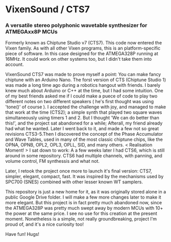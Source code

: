 # VixenSound / CTS7
### A versatile stereo polyphonic wavetable synthesizer for ATMEGAxx8P MCUs

Formerly known as Chiptune Studio v7 (CTS7). This code now entered the Vixen family. As with all other Vixen programs, this is an platform-specific piece of software. In this case designed for the ATMEGA328P running at 16MHz. 
It could work on other systems too, but I didn't take them into account. 

VixenSound CTS7 was made to prove myself a point: You can make fancy chiptune with an Arduino Nano.
The forst version of CTS (Chiptune Studio 1) was made a long time ago during a robotics hangout with friends. I barely knew much about Arduino or C++ at the time, but I had some intuition. One of my best friends asked me if I could make a puece of code to play two different notes on two different speakers ( he's first thought was using 'tone()' of course ). I accepted the challenge with joy, and managed to make that work at the time (CTS2); a simple synth that played two square waves simultaneously using timers 1 and 2. But I thought 'We can do better than this!', and the project sat abandoned for a while; Afterall, my friend already had what he wanted. Later I went back to it, and made a few not so great revisions CTS3-5.Then I discovered the concept of the Phase Accumulator and Wave Tables, used in many of the most classic chiptune chips, like the OPNA, OPNB, OPL2, OPL3, OPLL, SID, and many others. < Realisation Moment! > I sat down to work: A a few weeks later I had CTS6, which is still around in some repository. CTS6 had multiple channels, with panning, and volume control, FM synthessis and what not.

Later, I retook the project once more to launch it's final version: CTS7, simpler, elegant, compact, fast. It was inspired by the mechanisms used by SPC700 (SNES) combined with other lesser known WT samplers.

This repository is just a new home for it, as it was originally stored alone in a public Google Drive folder. 
I will make a few more changes later to make it more elegant. But this project is in fact pretty much abandoned now, since the ATMEGA328P was pretty much swept away by modern MCUs with 10+ the power at the same price. I see no use for this creation at the present moment. Nonetheless is a simple, not really groundbreaking, project I'm proud of, and it's a nice curiosity too!

Have fun! Hugs!

